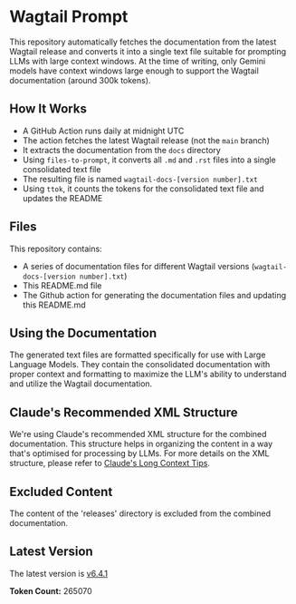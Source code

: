 # Wagtail Prompt

This repository automatically fetches the documentation from the latest Wagtail release and converts it into a single text file suitable for prompting LLMs with large context windows. At the time of writing, only Gemini models have context windows large enough to support the Wagtail documentation (around 300k tokens).

## How It Works

- A GitHub Action runs daily at midnight UTC
- The action fetches the latest Wagtail release (not the `main` branch)
- It extracts the documentation from the `docs` directory
- Using `files-to-prompt`, it converts all `.md` and `.rst` files into a single consolidated text file
- The resulting file is named `wagtail-docs-[version number].txt`
- Using `ttok`, it counts the tokens for the consolidated text file and updates the README

## Files

This repository contains:

- A series of documentation files for different Wagtail versions (`wagtail-docs-[version number].txt`)
- This README.md file
- The Github action for generating the documentation files and updating this README.md

## Using the Documentation

The generated text files are formatted specifically for use with Large Language Models. They contain the consolidated documentation with proper context and formatting to maximize the LLM's ability to understand and utilize the Wagtail documentation.

## Claude's Recommended XML Structure

We're using Claude's recommended XML structure for the combined documentation. This structure helps in organizing the content in a way that's optimised for processing by LLMs. For more details on the XML structure, please refer to [Claude's Long Context Tips](https://docs.anthropic.com/en/docs/build-with-claude/prompt-engineering/long-context-tips).

## Excluded Content

The content of the 'releases' directory is excluded from the combined documentation.

## Latest Version

The latest version is [v6.4.1](./wagtail-docs-v6.4.1.txt)

**Token Count:** 265070